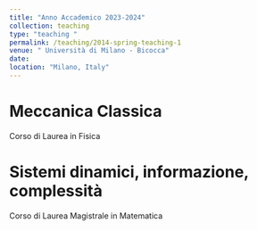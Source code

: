 ```yaml
---
title: "Anno Accademico 2023-2024"
collection: teaching
type: "teaching "
permalink: /teaching/2014-spring-teaching-1
venue: " Università di Milano - Bicocca"
date: 
location: "Milano, Italy"
---
```



Meccanica Classica
======
Corso di Laurea in Fisica

Sistemi dinamici, informazione, complessità 
======
Corso di Laurea Magistrale in Matematica
